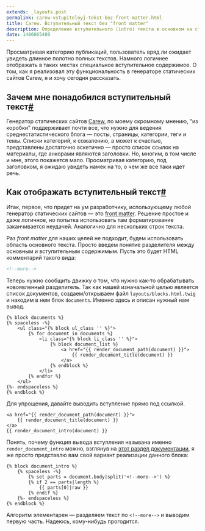 ```yaml
---
extends: _layouts.post
permalink: carew-vstupitelnyj-tekst-bez-front-matter.html
title: Carew. Вступительный текст без "front matter"
description: Определение вступительного (intro) текста в основном на страницах, сгенерированных через Carew
date: 1486065480
---
```


Просматривая категорию публикаций, пользователь вряд ли ожидает увидеть длинное полотно полных текстов.
Намного логичнее отображать в таких местах специальное вступительное содержимое. О том, как я реализовал
эту функциональность в генераторе статических сайтов Carew, я и хочу сегодня рассказать.

<!--more-->

<h2 id="">Зачем мне понадобился вступительный текст<a href="#" class="anchor">#</a></h2>

Генератор статических сайтов [Carew](https://carew.github.io/), по моему скромному мнению, "из коробки" поддерживает
почти все, что нужно для ведения среднестатистического блога — посты, страницы, категории, теги и темы.
Списки категорий, к сожалению, а может к счастью, представлены достаточно аскетично — просто список ссылок
на материалы, где анкорами являются заголовки. Но, многим, в том числе и мне, этого покажется мало.
Просматривая категорию, под заголовком, я ожидаю увидеть намек на то, о чем же все таки идет речь.

<h2 id="-2">Как отображать вступительный текст<a href="#-2" class="anchor">#</a></h2>

Итак, первое, что придет на ум разработчику, использующему любой генератор статических сайтов — это
[front matter](https://carew.github.io/documentation.html#front-matter). Решение простое и даже
логичное, но попытка использовать там форматирование заканчивается неудачей. Аналогично для нескольких
строк текста.

Раз _front matter_ для наших целей не подходит, будем использовать область основного текста. Просто
введем понятие разделителя между основным и вступительным содержимым. Пусть это будет HTML комментарий
такого вида:

```html
<!--more-->
```

Теперь нужно сообщить движку о том, что нужно как-то обрабатывать новоявленный разделитель. Так как
нашей изначальной целью является список документов, создаем/открываем файл `layouts/blocks.html.twig`
и находим в нем блок `documents`. Именно здесь и описан нужный нам вывод.

```twig
{% block documents %}
{% spaceless -%}
    <ul class="{% block ul_class '' %}">
        {% for document in documents %}
            <li class="{% block li_class '' %}">
                {% block document_list %}
                    <a href="{{ render_document_path(document) }}">
                        {{ render_document_title(document) }}
                    </a>
                {% endblock %}
            </li>
        {% endfor %}
    </ul>
{%- endspaceless %}
{% endblock %}
```

Для упрощения, давайте выводить вступление прямо под ссылкой.

```twig
<a href="{{ render_document_path(document) }}">
    {{ render_document_title(document) }}
</a>
{{ render_document_intro(document) }}
```

Понять, почему функция вывода вступления называна именно <code>render_document_intro</code> можно, взглянув на
[этот раздел документации](https://carew.github.io/cookbook/helper.html#render-document), я же просто
представлю вам свой вариант реализации данного блока:

```twig
{% block document_intro %}
    {% spaceless -%}
        {% set parts = document.body|split('<!--more-->') %}
        {% if 2 == parts|length %}
            {{ parts[0]|raw }}
        {% endif %}
    {%- endspaceless %}
{% endblock %}
```

Алгоритм элементарен — разделяем текст по `<!--more-->` и выводим первую часть. Надеюсь, кому-нибудь прогодится.
